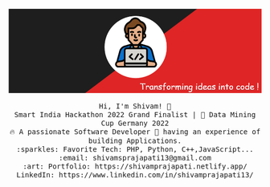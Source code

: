 [![Social banner for Shivam](https://github.com/shivamsprajapati13/shivamsprajapati13/blob/main/Background%20Github.png)](https://shivamprajapati.netlify.app/)
<p align="center">
  <samp>
    Hi, I'm Shivam! 👋 <br>
    Smart India Hackathon 2022 Grand Finalist | 🥈 Data Mining Cup Germany 2022 <br>
    🔥 A passionate Software Developer 🚀 having an experience of building Applications.  <br>
    :sparkles: Favorite Tech: PHP, Python, C++,JavaScript... <br>
    :email:	shivamsprajapati13@gmail.com <br>
    :art: Portfolio: https://shivamprajapati.netlify.app/<br>
              LinkedIn: https://www.linkedin.com/in/shivamprajapati13/<br>
    
  </samp>
</p>
